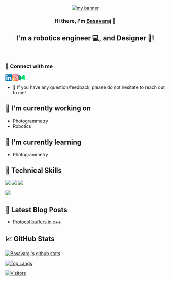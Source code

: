 <p align="center">
  <a href="https://www.linkedin.com/in/basavaraj-pn-242694141/" target="_blank" rel="noreferrer"><img src="https://user-images.githubusercontent.com/23361336/246661066-88ce667a-6e0c-46b6-beda-9ea4d954d3b2.png" alt="my banner"></a>
</p>

<h3 align="center">
Hi there, I'm <a href="https://www.linkedin.com/in/basavaraj-pn-242694141/" target="_blank" rel="noreferrer">Basavaraj</a> 👋
</h3>

<h2 align="center">
I'm a robotics engineer 💻, and Designer 🎨!
</h2>

</br>







### 🤝 Connect with me

<a href="https://www.linkedin.com/in/basavaraj-pn-242694141/"><img align="left" src="https://raw.githubusercontent.com/Basavaraj-PN/Basavaraj-PN/main/images/linkedin.svg" alt="Yu Shi | LinkedIn" width="21px"/></a>

<a href="https://instagram.com/basavaraj.p.n"><img align="left" src="https://raw.githubusercontent.com/Basavaraj-PN/Basavaraj-PN/main/images/instagram.svg" alt="Basavaraj | Instagram" width="21px"/></a>

<a href="https://medium.com/@bnarasapur"><img align="left" src="https://raw.githubusercontent.com/Basavaraj-PN/Basavaraj-PN/main/images/medium.svg" alt="Basavaraj P N | Medium" width="21px"/></a>
</br>


- 💬 If you have any question/feedback, please do not hesitate to reach out to me!

## 🔭 I'm currently working on

- Photogrammetry
- Robotics

## 🌱 I'm currently learning

- Photogrammetry

## 💼 Technical Skills

![](https://img.shields.io/badge/Code-React-informational?style=flat&logo=cpp&color=61DAFB)
![](https://img.shields.io/badge/Code-Redux-informational?style=flat&logo=python&color=764ABC)
![](https://img.shields.io/badge/Code-JavaScript-informational?style=flat&logo=ros&color=F7DF1E)




![](https://img.shields.io/badge/Tools-GitHub-informational?style=flat&logo=GitHub&color=181717)

## 📝 Latest Blog Posts

- [Protocol buffers in c++](https://medium.com/geekculture/protocol-buffers-in-c-d60865ae7782)

## 📈 GitHub Stats

[![Basavaraj's github stats](https://github-readme-stats.vercel.app/api?username=Basavaraj-PN)](https://github.com/Basavaraj-PN)

[![Top Langs](https://github-readme-stats.vercel.app/api/top-langs/?username=Basavaraj-PN&layout=compact)](https://github.com/Basavaraj-PN)

[![Visitors](https://visitor-badge.glitch.me/badge?page_id=Basavaraj-PN.Basavaraj-PN)](https://www.yushi.dev/)
